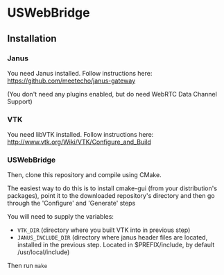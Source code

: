 # USWebBridge
 
## Installation

### Janus
You need Janus installed. Follow instructions here:
https://github.com/meetecho/janus-gateway

(You don't need any plugins enabled, but do need WebRTC Data Channel Support)

### VTK
You need libVTK installed. Follow instructions here:
http://www.vtk.org/Wiki/VTK/Configure_and_Build

### USWebBridge
Then, clone this repository and compile using CMake.

The easiest way to do this is to install cmake-gui (from your distribution's packages), point it to the downloaded repository's directory and then go through the 'Configure' and 'Generate' steps

You will need to supply the variables:
* `VTK_DIR` (directory where you built VTK into in previous step)
* `JANUS_INCLUDE_DIR` (directory where janus header files are located, installed in the previous step. Located in $PREFIX/include, by default /usr/local/include)

Then run `make`